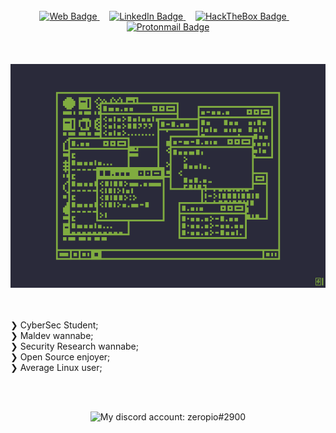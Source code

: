 <br>
<div id="badges" align="center">
      <a href="https://zeropio.github.io/">
        <img src="https://img.shields.io/badge/Personal%20Web-black?style=for-the-badge&logo=television"
          alt="Web Badge" />
      </a>
      &nbsp;&nbsp;&nbsp;
      <a href="https://www.linkedin.com/in/emilio-s%C3%A1nchez-garc%C3%ADa/" target="_blank">
        <img src="https://img.shields.io/badge/LinkedIn-blue?style=for-the-badge&logo=linkedin&logoColor=white"
          alt="LinkedIn Badge" />
      </a>
      &nbsp;&nbsp;&nbsp;
      <a href="https://app.hackthebox.com/profile/380109" target="_blank">
        <img src="https://img.shields.io/badge/HackTheBox-green?style=for-the-badge&logo=hackthebox&logoColor=black"
          alt="HackTheBox Badge" />
      </a>
      &nbsp;&nbsp;&nbsp;
      <a href="mailto: zeropio@pm.me">
        <img src="https://img.shields.io/badge/ProtonMail-8B89CC?style=for-the-badge&logo=protonmail&logoColor=white"
          alt="Protonmail Badge" />
      </a>
    </div>
<br />
<br />
<br />

<div id="badges" align="center">
<img src="/img/hacker.gif"/>
</div>
<br>
<br>

❯ CyberSec Student;<br />
❯ Maldev wannabe;<br />
❯ Security Research wannabe;<br />
❯ Open Source enjoyer;<br />
❯ Average Linux user;

<br>
<br>

<p align="center">
    <img alt="My discord account: zeropio#2900" src="https://discord.c99.nl/widget/theme-1/398195882216128532.png">
</p>

<br>


